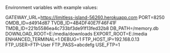 Environment variables with example values:

GATEWAY_URL=https://limitless-island-56260.herokuapp.com
PORT=8250
OMDB_ID=d4914d87
TVDB_ID=4B4DF40E7F46F41F
TMDB_ID=221b5586ea4c733bf3de91f13fed32b8
DB_PATH=/memory.db
DOWNLOAD_ROOT=E:/media/downloads
EXPORT_ROOT=E:/media
ENHANCED_TERMINAL=1
DEBUG=1
FTP_HOST_IP=192.168.0.13
FTP_USER=FTP-User
FTP_PASS=abcdefg
USE_FTP=1
